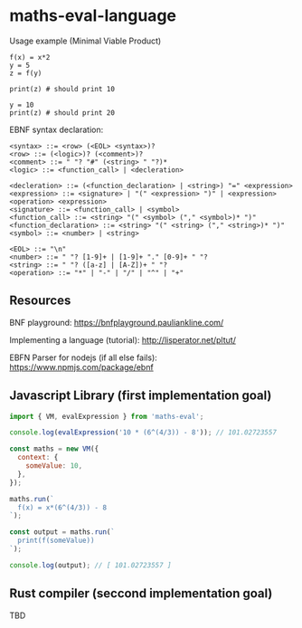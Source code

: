 # maths-eval-language 

Usage example (Minimal Viable Product)
```
f(x) = x*2
y = 5
z = f(y)

print(z) # should print 10

y = 10
print(z) # should print 20
```

EBNF syntax declaration:
```bnf
<syntax> ::= <row> (<EOL> <syntax>)?
<row> ::= (<logic>)? (<comment>)?
<comment> ::= " "? "#" (<string> " "?)*
<logic> ::= <function_call> | <decleration>

<decleration> ::= (<function_declaration> | <string>) "=" <expression>
<expression> ::= <signature> | "(" <expression> ")" | <expression> <operation> <expression>
<signature> ::= <function_call> | <symbol>
<function_call> ::= <string> "(" <symbol> ("," <symbol>)* ")"
<function_declaration> ::= <string> "(" <string> ("," <string>)* ")"
<symbol> ::= <number> | <string>

<EOL> ::= "\n"
<number> ::= " "? [1-9]+ | [1-9]+ "." [0-9]+ " "?
<string> ::= " "? ([a-z] | [A-Z])+ " "?
<operation> ::= "*" | "-" | "/" | "^" | "+"
```

## Resources

BNF playground: https://bnfplayground.pauliankline.com/

Implementing a language (tutorial): http://lisperator.net/pltut/

EBFN Parser for nodejs (if all else fails): https://www.npmjs.com/package/ebnf

## Javascript Library (first implementation goal)

```js
import { VM, evalExpression } from 'maths-eval';

console.log(evalExpression('10 * (6^(4/3)) - 8')); // 101.02723557

const maths = new VM({
  context: {
    someValue: 10,
  },
});

maths.run(`
  f(x) = x*(6^(4/3)) - 8
`);

const output = maths.run(`
  print(f(someValue))
`);

console.log(output); // [ 101.02723557 ]
```

## Rust compiler (seccond implementation goal)

TBD
